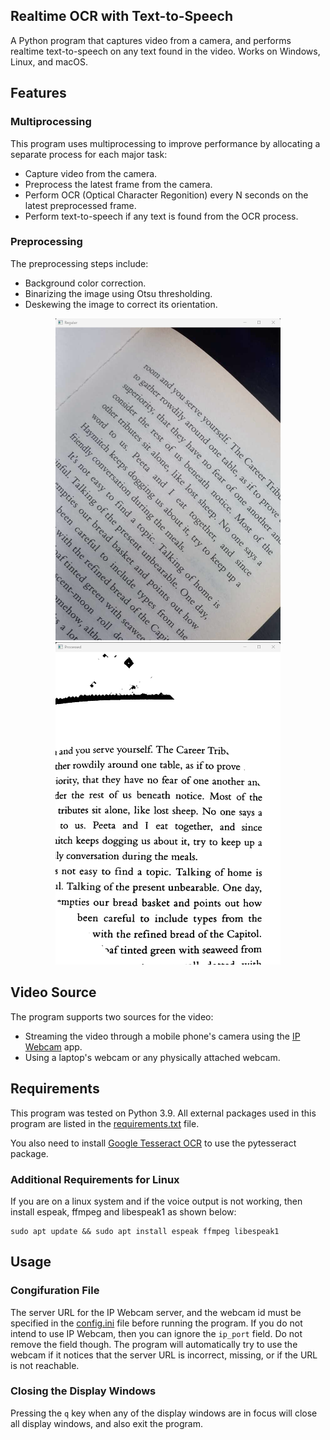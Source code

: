 ## Realtime OCR with Text-to-Speech
A Python program that captures video from a camera, and performs realtime text-to-speech on any text found in the video. Works on Windows, Linux, and macOS.

## Features
### Multiprocessing
This program uses multiprocessing to improve performance by allocating a separate process for each major task:
  * Capture video from the camera.
  * Preprocess the latest frame from the camera.
  * Perform OCR (Optical Character Regonition) every N seconds on the latest preprocessed frame.
  * Perform text-to-speech if any text is found from the OCR process.
  
### Preprocessing
The preprocessing steps include:
  * Background color correction.
  * Binarizing the image using Otsu thresholding.
  * Deskewing the image to correct its orientation.

<div align="middle">
<img src="images/regular.png" width="360">
<img src="images/processed.png" width="360">
</div>
  
## Video Source
The program supports two sources for the video:
  * Streaming the video through a mobile phone's camera using the [IP Webcam](https://play.google.com/store/apps/details?id=com.pas.webcam&hl=en&gl=US) app.
  * Using a laptop's webcam or any physically attached webcam.
  
## Requirements
This program was tested on Python 3.9. All external packages used in this program are listed in the [requirements.txt](requirements.txt) file.

You also need to install [Google Tesseract OCR](https://github.com/tesseract-ocr/tesseract) to use the pytesseract package.

### Additional Requirements for Linux
If you are on a linux system and if the voice output is not working, then install espeak, ffmpeg and libespeak1 as shown below:
```
sudo apt update && sudo apt install espeak ffmpeg libespeak1
```

## Usage
### Congifuration File
The server URL for the IP Webcam server, and the webcam id must be specified in the [config.ini](config.ini) file before running the program. If you do not intend to use IP Webcam, then you can ignore the `ip_port` field. Do not remove the field though. The program will automatically try to use the webcam if it notices that the server URL is incorrect, missing, or if the URL is not reachable.

### Closing the Display Windows
Pressing the `q` key when any of the display windows are in focus will close all display windows, and also exit the program.
